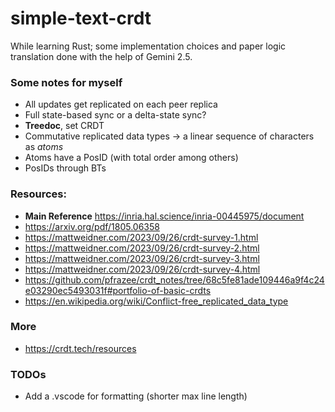 # simple-text-crdt

While learning Rust; some implementation choices and paper logic translation done with the help of Gemini 2.5.

### Some notes for myself

- All updates get replicated on each peer replica
- Full state-based sync or a delta-state sync?
- **Treedoc**, set CRDT
- Commutative replicated data types -> a linear sequence of characters as _atoms_
- Atoms have a PosID (with total order among others)
- PosIDs through BTs

### Resources:

- **Main Reference** https://inria.hal.science/inria-00445975/document
- https://arxiv.org/pdf/1805.06358
- https://mattweidner.com/2023/09/26/crdt-survey-1.html
- https://mattweidner.com/2023/09/26/crdt-survey-2.html
- https://mattweidner.com/2023/09/26/crdt-survey-3.html
- https://mattweidner.com/2023/09/26/crdt-survey-4.html
- https://github.com/pfrazee/crdt_notes/tree/68c5fe81ade109446a9f4c24e03290ec5493031f#portfolio-of-basic-crdts
- https://en.wikipedia.org/wiki/Conflict-free_replicated_data_type

### More

- https://crdt.tech/resources

### TODOs

- Add a .vscode for formatting (shorter max line length)
